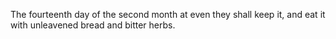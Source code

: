 The fourteenth day of the second month at even they shall keep it, and eat it with unleavened bread and bitter herbs.
